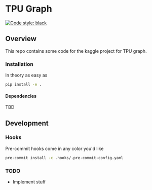 # TPU Graph 

[![Code style: black](https://img.shields.io/badge/code%20style-black-000000.svg)](https://github.com/psf/black)

## Overview

This repo contains some code for the kaggle project for TPU graph.

### Installation

In theory as easy as

```bash
pip install -e .
```

#### Dependencies

TBD

## Development

### Hooks

Pre-commit hooks come in any color you'd like

```bash
pre-commit install -c .hooks/.pre-commit-config.yaml
```

### TODO

- Implement stuff